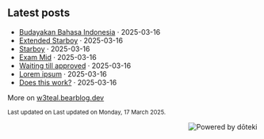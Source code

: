## Latest posts

<!-- blog start -->
- [Budayakan Bahasa Indonesia](https://w3teal.bearblog.dev/budayakan-bahasa-indonesia/) · 2025-03-16
- [Extended Starboy](https://w3teal.bearblog.dev/extended-starboy/) · 2025-03-16
- [Starboy](https://w3teal.bearblog.dev/starboy/) · 2025-03-16
- [Exam Mid](https://w3teal.bearblog.dev/exam-mid/) · 2025-03-16
- [Waiting till approved](https://w3teal.bearblog.dev/waiting-till-approved/) · 2025-03-16
- [Lorem ipsum](https://w3teal.bearblog.dev/lorem-ipsum/) · 2025-03-16
- [Does this work?](https://w3teal.bearblog.dev/test/) · 2025-03-16

More on [w3teal.bearblog.dev](https://w3teal.bearblog.dev/posts/)
<!-- blog end -->

<sub>Last updated on <!-- last_updated start -->
Last updated on Monday, 17 March 2025.
<!-- last_updated end --></sub>

<a href="https://doteki.org"><img src="https://img.shields.io/badge/powered_by-d%C5%8Dteki-0?style=flat-square&labelColor=202b2d&color=5E936C" align="right" alt="Powered by dōteki"></a>
